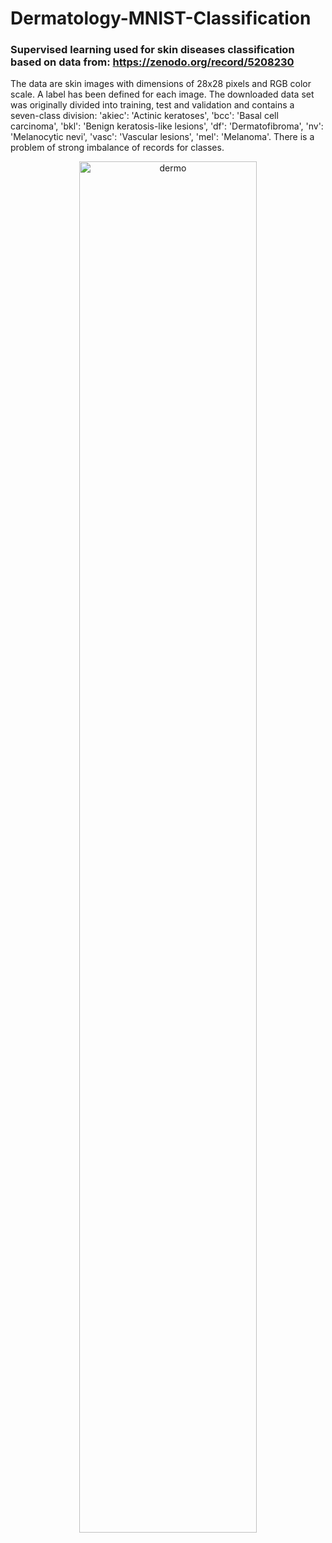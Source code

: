 # Dermatology-MNIST-Classification
### Supervised learning used for skin diseases classification based on data from: https://zenodo.org/record/5208230
The data are skin images with dimensions of 28x28 pixels and RGB color scale. A label has been defined for each image. The downloaded data set was originally divided into training, test and validation and contains a seven-class division: 'akiec': 'Actinic keratoses', 'bcc': 'Basal cell carcinoma', 'bkl': 'Benign keratosis-like lesions', 'df': 'Dermatofibroma', 'nv': 'Melanocytic nevi', 'vasc': 'Vascular lesions', 'mel': 'Melanoma'. There is a problem of strong imbalance of records for classes.


<p align="center">
  <img src="https://github.com/PatrykSpierewka/Dermatology-MNIST-Classification/assets/101202344/8850706e-5773-49cc-b167-3db63d52237b" alt="dermo" style="width: 75%; height: auto;">
</p>

